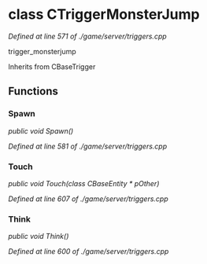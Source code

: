 # class CTriggerMonsterJump

*Defined at line 571 of ./game/server/triggers.cpp*

 trigger_monsterjump



Inherits from CBaseTrigger



## Functions

### Spawn

*public void Spawn()*

*Defined at line 581 of ./game/server/triggers.cpp*

### Touch

*public void Touch(class CBaseEntity * pOther)*

*Defined at line 607 of ./game/server/triggers.cpp*

### Think

*public void Think()*

*Defined at line 600 of ./game/server/triggers.cpp*



